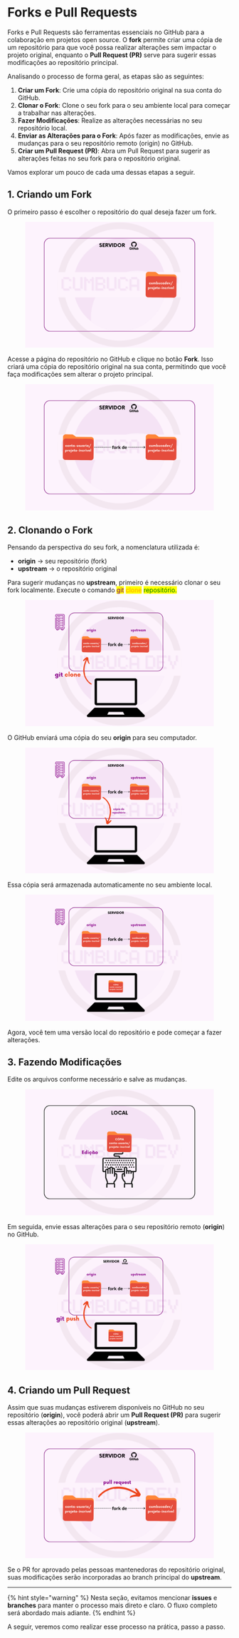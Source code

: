 # Forks e Pull Requests

Forks e Pull Requests são ferramentas essenciais no GitHub para a colaboração em projetos open source. O **fork** permite criar uma cópia de um repositório para que você possa realizar alterações sem impactar o projeto original, enquanto o **Pull Request (PR)** serve para sugerir essas modificações ao repositório principal.

Analisando o processo de forma geral, as etapas são as seguintes:

1. **Criar um Fork**: Crie uma cópia do repositório original na sua conta do GitHub.
2. **Clonar o Fork**: Clone o seu fork para o seu ambiente local para começar a trabalhar nas alterações.
3. **Fazer Modificações**: Realize as alterações necessárias no seu repositório local.
4. **Enviar as Alterações para o Fork**: Após fazer as modificações, envie as mudanças para o seu repositório remoto (origin) no GitHub.
5. **Criar um Pull Request (PR)**: Abra um Pull Request para sugerir as alterações feitas no seu fork para o repositório original.

Vamos explorar um pouco de cada uma dessas etapas a seguir.

## 1. Criando um Fork

O primeiro passo é escolher o repositório do qual deseja fazer um fork.

<figure><img src="../../.gitbook/assets/workflow com fork 1.png" alt=""><figcaption></figcaption></figure>

Acesse a página do repositório no GitHub e clique no botão **Fork**. Isso criará uma cópia do repositório original na sua conta, permitindo que você faça modificações sem alterar o projeto principal.

<figure><img src="../../.gitbook/assets/workflow com fork 2.png" alt=""><figcaption></figcaption></figure>

## 2. Clonando o Fork

Pensando da perspectiva do seu fork, a nomenclatura utilizada é:

* **origin** → seu repositório (fork)
* **upstream** → o repositório original

Para sugerir mudanças no **upstream**, primeiro é necessário clonar o seu fork localmente. Execute o comando <mark style="color:purple;">git</mark> <mark style="color:orange;">clone</mark> <mark style="color:green;">repositório.</mark>

<figure><img src="../../.gitbook/assets/workflow com fork 3.png" alt=""><figcaption></figcaption></figure>

O GitHub enviará uma cópia do seu **origin** para seu computador.

<figure><img src="../../.gitbook/assets/workflow com fork 4.png" alt=""><figcaption></figcaption></figure>

Essa cópia será armazenada automaticamente no seu ambiente local.

<figure><img src="../../.gitbook/assets/workflow com fork 5.png" alt=""><figcaption></figcaption></figure>

Agora, você tem uma versão local do repositório e pode começar a fazer alterações.

## 3. Fazendo Modificações

Edite os arquivos conforme necessário e salve as mudanças.

<figure><img src="../../.gitbook/assets/workflow com fork 6.png" alt=""><figcaption></figcaption></figure>

Em seguida, envie essas alterações para o seu repositório remoto (**origin**) no GitHub.

<figure><img src="../../.gitbook/assets/workflow com fork 7.png" alt=""><figcaption></figcaption></figure>

## 4. Criando um Pull Request

Assim que suas mudanças estiverem disponíveis no GitHub no seu repositório (**origin**), você poderá abrir um **Pull Request (PR)** para sugerir essas alterações ao repositório original (**upstream**).

<figure><img src="../../.gitbook/assets/workflow com fork 8.png" alt=""><figcaption></figcaption></figure>

Se o PR for aprovado pelas pessoas mantenedoras do repositório original, suas modificações serão incorporadas ao branch principal do **upstream**.

***

{% hint style="warning" %}
Nesta seção, evitamos mencionar **issues** e **branches** para manter o processo mais direto e claro. O fluxo completo será abordado mais adiante.
{% endhint %}

A seguir, veremos como realizar esse processo na prática, passo a passo.
